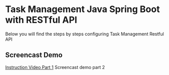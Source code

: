 # Task Management Java Spring Boot with RESTful API
Below you will find the steps by steps configuring Task Management Restful API
## Screencast Demo
[Instruction Video Part 1](https://www.loom.com/share/d49900cbfb4948e6b3dac1609fd9367b)
Screencast demo part 2
